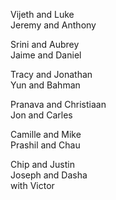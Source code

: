 Vijeth and Luke  
Jeremy and Anthony

Srini and Aubrey  
Jaime and Daniel

Tracy and Jonathan  
Yun and Bahman

Pranava and Christiaan  
Jon and Carles

Camille and Mike  
Prashil and Chau

Chip and Justin   
Joseph and Dasha  
with Victor
